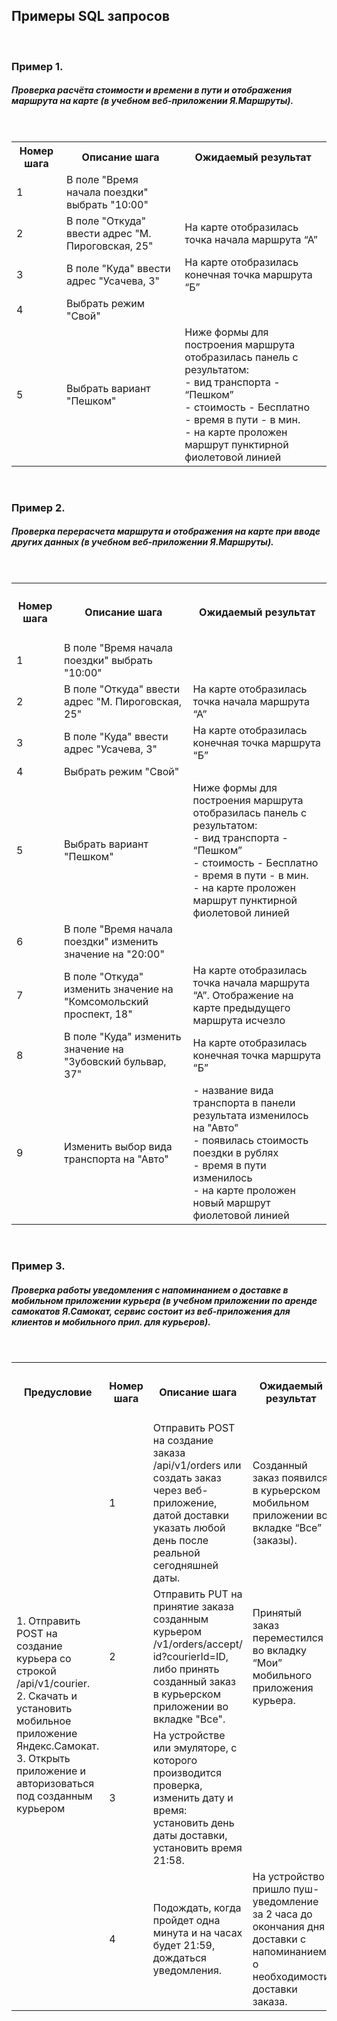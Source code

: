 ## Примеры SQL запросов
<br>

<h3>Пример 1.</h3>
<h5>Проверка расчёта стоимости и времени в пути и отображения маршрута на карте (в учебном веб-приложении Я.Маршруты).</h5>

<br>

<table>
  
<tr>
  <th>Номер шага</th>
  <th>Описание шага</th>
  <th>Ожидаемый результат</th>
</tr>
  
<tr>
<td>1</td>
<td>В поле "Время начала поездки" выбрать "10:00"</td>
</tr>
  
<tr>
  <td>2</td>
  <td>В поле "Откуда" ввести адрес "М. Пироговская, 25"</td>
  <td>На карте отобразилась точка начала маршрута “А”</td>
</tr>
  
<tr>
  <td>3</td>
  <td>В поле "Куда" ввести адрес "Усачева, 3"</td>
  <td>На карте отобразилась конечная точка маршрута “Б”</td>
</tr>
  
<tr>
  <td>4</td>
  <td>Выбрать режим "Свой"</td>
</tr>
  
<tr>
  <td>5</td>
  <td>Выбрать вариант "Пешком"</td>
  <td>
    Ниже формы для построения маршрута отобразилась панель с результатом:
    <br>
- вид транспорта - “Пешком”
    <br>
- стоимость - Бесплатно
    <br>
- время в пути - в мин.
    <br>
- на карте проложен маршрут пунктирной фиолетовой линией
</td>
</tr>
  
</table>

<br>

<h3>Пример 2.</h3>
<h5>Проверка перерасчета маршрута и отображения на карте при вводе других данных (в учебном веб-приложении Я.Маршруты).</h5>

<br>

<table>
<tr>
  <th><h4>Номер шага</h4></th>
  <th><h4>Описание шага</h4></th>
  <th><h4>Ожидаемый результат</h4></th>
</tr>
  
<tr>
  <td>1</td>
  <td>В поле "Время начала поездки" выбрать "10:00"</td>
</tr>

<tr>
  <td>2</td>
  <td>В поле "Откуда" ввести адрес "М. Пироговская, 25"</td>
  <td>На карте отобразилась точка начала маршрута “А”</td>
</tr>

<tr>
  <td>3</td>
  <td>В поле "Куда" ввести адрес "Усачева, 3"</td>
  <td>На карте отобразилась конечная точка маршрута “Б”</td>
</tr>
  
<tr>
  <td>4</td>
  <td>Выбрать режим "Свой"</td>
</tr>
  
<tr>
  <td>5</td>
  <td>Выбрать вариант "Пешком"</td>
  <td>
    Ниже формы для построения маршрута отобразилась панель с результатом:
    <br>
- вид транспорта - “Пешком”
    <br>
- стоимость - Бесплатно
    <br>
- время в пути - в мин.
    <br>
- на карте проложен маршрут пунктирной фиолетовой линией
</td>
</tr>
  
<tr>
  <td>6</td>
  <td>В поле "Время начала поездки" изменить значение на "20:00"</td>
</tr>
  
<tr>
  <td>7</td>
  <td>В поле "Откуда" изменить значение на "Комсомольский проспект, 18"</td>
  <td>На карте отобразилась точка начала маршрута “А”. Отображение на карте предыдущего маршрута исчезло</td>
</tr>
  
<tr>
  <td>8</td>
  <td>В поле "Куда" изменить значение на "Зубовский бульвар, 37"</td>
  <td>На карте отобразилась конечная точка маршрута “Б”</td>
</tr>
  
<tr>
  <td>9</td>
  <td>Изменить выбор вида транспорта на "Авто"</td>
  <td>
- название вида транспорта в панели результата изменилось на "Авто"
    <br>
- появилась стоимость поездки в рублях
    <br>
- время в пути изменилось
    <br>
- на карте проложен новый маршрут фиолетовой линией
</td>
</tr>
  
</table>

<br>
  
<h3>Пример 3.</h3>
<h5>Проверка работы уведомления с напоминанием о доставке в мобильном приложении курьера (в учебном приложении по аренде самокатов Я.Самокат, сервис состоит из веб-приложения для клиентов и мобильного прил. для курьеров).</h5>

<br>

<table>
<tr>
  <th><h4>Предусловие</h4></th>
  <th><h4>Номер шага</h4></th>
  <th><h4>Описание шага</h4></th>
  <th><h4>Ожидаемый результат</h4></th>
</tr>
  
<tr>
  <td rowspan="4">
    1.  Отправить POST на создание курьера со строкой /api/v1/courier.
    <br>
    2.  Скачать и установить мобильное приложение Яндекс.Самокат.
    <br>
    3.  Открыть приложение и авторизоваться под созданным курьером
  </td>
  <td>1</td>
  <td>Отправить POST на создание заказа /api/v1/orders или создать заказ через веб-приложение, датой доставки указать любой день после реальной сегодняшней даты.</td>
  <td>Созданный заказ появился в курьерском мобильном приложении во вкладке “Все” (заказы).</td>
</tr>

<tr>
  <td>2</td>
  <td>
    Отправить PUT на принятие заказа созданным курьером /v1/orders/accept/
id?courierId=ID, либо принять созданный заказ в курьерском приложении во вкладке "Все".
</td>
  <td>Принятый заказ переместился во вкладку “Мои” мобильного приложения курьера.</td>
</tr>

<tr>
  <td>3</td>
  <td>На устройстве или эмуляторе, с которого производится проверка, изменить дату и время: установить день даты доставки, установить время 21:58.</td>
</tr>
  
<tr>
  <td>4</td>
  <td>Подождать, когда пройдет одна минута и на часах будет 21:59, дождаться уведомления.</td>
  <td>На устройство пришло пуш-уведомление за 2 часа до окончания дня доставки с напоминанием о необходимости доставки заказа.</td>
</tr>

</table>

